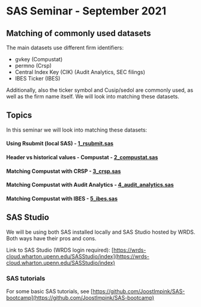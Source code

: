 # SAS Seminar - September 2021

## Matching of commonly used datasets

The main datasets use different firm identifiers:

- gvkey (Compustat)
- permno (Crsp)
- Central Index Key (CIK) (Audit Analytics, SEC filings)
- IBES Ticker (IBES)

Additionally, also the ticker symbol and Cusip/sedol are commonly used, as well as the firm name itself. We will look into matching these datasets.

## Topics

In this seminar we will look into matching these datasets:

#### Using Rsubmit (local SAS) - [1_rsubmit.sas](1_rsubmit.sas)

#### Header vs historical values - Compustat - [2_compustat.sas](2_compustat.sas)

#### Matching Compustat with CRSP - [3_crsp.sas](3_crsp.sas)

#### Matching Compustat with Audit Analytics -  [4_audit_analytics.sas](4_audit_analytics.sas)

#### Matching Compustat with IBES - [5_ibes.sas](5_ibes.sas)


## SAS Studio

We will be using both SAS installed locally and SAS Studio hosted by WRDS. Both ways have their pros and cons. 

Link to SAS Studio (WRDS login required): [https://wrds-cloud.wharton.upenn.edu/SASStudio/index](https://wrds-cloud.wharton.upenn.edu/SASStudio/index)

### SAS tutorials

For some basic SAS tutorials, see [https://github.com/JoostImpink/SAS-bootcamp](https://github.com/JoostImpink/SAS-bootcamp)

